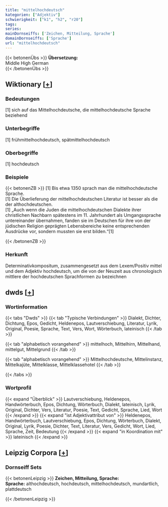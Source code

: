 ```yaml
---
title: "mittelhochdeutsch"
kategorien: ["Adjektiv"]
schwierigkeit: ["k1", "h2", "r20"]
tags:
series:
mainDornseiffs: ['Zeichen, Mitteilung, Sprache']
domainDornseiffs: ['Sprache']
url: "mittelhochdeutsch"
---
```


{{< betonenÜbs >}}
**Übersetzung:**  
Middle High German  
{{< /betonenÜbs >}}

## Wiktionary [[+](https://de.wiktionary.org/wiki/mittelhochdeutsch)]

### Bedeutungen
[1] sich auf das Mittelhochdeutsche, die mittelhochdeutsche Sprache beziehend  

### Unterbegriffe
[1] frühmittelhochdeutsch, spätmittelhochdeutsch  

### Oberbegriffe
[1] hochdeutsch  

### Beispiele
{{< betonenZB >}}
[1] Bis etwa 1350 sprach man die mittelhochdeutsche Sprache.  
[1] Die Überlieferung der mittelhochdeutschen Literatur ist besser als die der althochdeutschen.  
[1] „Auch wenn die Juden die mittelhochdeutschen Dialekte ihrer christlichen Nachbarn spätestens im 11. Jahrhundert als Umgangssprache untereinander übernahmen, fanden sie im Deutschen für ihre von der jüdischen Religion geprägten Lebensbereiche keine entsprechenden Ausdrücke vor, sondern mussten sie erst bilden.“[1]  

{{< /betonenZB >}}
### Herkunft
Determinativkompositum, zusammengesetzt aus dem Lexem/Positiv mittel und dem Adjektiv hochdeutsch, um die von der Neuzeit aus chronologisch mittlere der hochdeutschen Sprachformen zu bezeichnen  



## dwds [[+](https://www.dwds.de/wb/mittelhochdeutsch)]

### Wortinformation
{{< tabs "Dwds" >}}
{{< tab "Typische Verbindungen" >}}
Dialekt, Dichter, Dichtung, Epos, Gedicht, Heldenepos, Lautverschiebung, Literatur, Lyrik, Original, Poesie, Sprache, Text, Vers, Wort, Wörterbuch, lateinisch
{{< /tab >}}

{{< tab "alphabetisch vorangehend" >}}
mittelhoch, Mittelhirn, Mittelhand, mittelgut, Mittelgrund
{{< /tab >}}

{{< tab "alphabetisch vorangehend" >}}
Mittelhochdeutsche, Mittelinstanz, Mittelkajüte, Mittelklasse, Mittelklassehotel
{{< /tab >}}

{{< /tabs >}}

### Wortprofil
{{< expand "Überblick" >}} Lautverschiebung, Heldenepos, Handwörterbuch, Epos, Dichtung, Wörterbuch, Dialekt, lateinisch, Lyrik, Original, Dichter, Vers, Literatur, Poesie, Text, Gedicht, Sprache, Lied, Wort {{< /expand >}}
{{< expand "ist Adjektivattribut von" >}} Heldenepos, Handwörterbuch, Lautverschiebung, Epos, Dichtung, Wörterbuch, Dialekt, Original, Lyrik, Poesie, Dichter, Text, Literatur, Vers, Gedicht, Wort, Lied, Sprache, Zeit, Bedeutung {{< /expand >}}
{{< expand "in Koordination mit" >}} lateinisch {{< /expand >}}

## Leipzig Corpora [[+](https://corpora.uni-leipzig.de/en/res?word=mittelhochdeutsch&corpusId=deu_newscrawl-public_2018)]

### Dornseiff Sets
{{< betonenLeipzig >}}
**Zeichen, Mitteilung, Sprache:**  
**Sprache:** althochdeutsch, hochdeutsch, mittelhochdeutsch, mundartlich, plattdeutsch  

{{< /betonenLeipzig >}}

